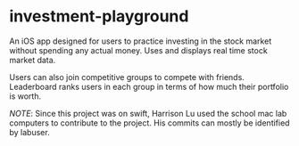 # investment-playground

An iOS app designed for users to practice investing in the stock market without spending any actual money. Uses and displays real time stock market data. 

Users can also join competitive groups to compete with friends. Leaderboard ranks users in each group in terms of how much their portfolio is worth. 

*NOTE*: Since this project was on swift, Harrison Lu used the school mac lab computers to contribute to the project. His commits can mostly be identified by labuser. 
